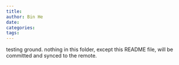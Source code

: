 ```yaml
---
title: 
author: Bin He
date: 
categories:
tags:
---
```


testing ground. nothing in this folder, except this README file, will be committed and synced to the remote.
